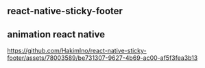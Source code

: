 ## react-native-sticky-footer

## animation react native


https://github.com/HakimIno/react-native-sticky-footer/assets/78003589/be731307-9627-4b69-ac00-af5f3fea3b13

